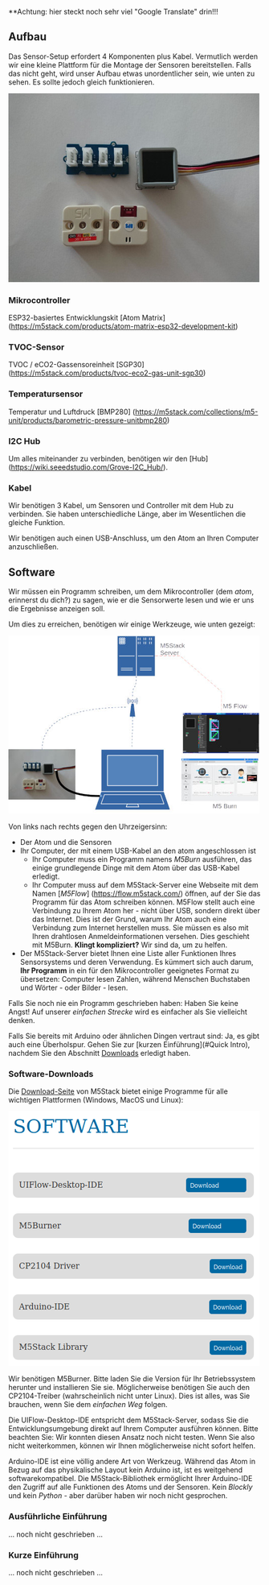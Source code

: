 **Achtung: hier steckt noch sehr viel "Google Translate" drin!!!

## Aufbau
Das Sensor-Setup erfordert 4 Komponenten plus Kabel.
Vermutlich werden wir eine kleine Plattform für die Montage der Sensoren bereitstellen.
Falls das nicht geht, wird unser Aufbau etwas unordentlicher sein, wie unten zu sehen. Es sollte jedoch gleich funktionieren.

![](setup1.jpg)

### Mikrocontroller
ESP32-basiertes Entwicklungskit [Atom Matrix] (https://m5stack.com/products/atom-matrix-esp32-development-kit)

### TVOC-Sensor
TVOC / eCO2-Gassensoreinheit [SGP30] (https://m5stack.com/products/tvoc-eco2-gas-unit-sgp30)

### Temperatursensor
Temperatur und Luftdruck [BMP280] (https://m5stack.com/collections/m5-unit/products/barometric-pressure-unitbmp280)

### I2C Hub
Um alles miteinander zu verbinden, benötigen wir den [Hub] (https://wiki.seeedstudio.com/Grove-I2C_Hub/).

### Kabel
Wir benötigen 3 Kabel, um Sensoren und Controller mit dem Hub zu verbinden. Sie haben unterschiedliche Länge, aber im Wesentlichen die gleiche Funktion.

Wir benötigen auch einen USB-Anschluss, um den Atom an Ihren Computer anzuschließen.

## Software
Wir müssen ein Programm schreiben, um dem Mikrocontroller (dem *atom*, erinnerst du dich?) zu sagen, wie er die Sensorwerte lesen und wie er uns die Ergebnisse anzeigen soll.

Um dies zu erreichen, benötigen wir einige Werkzeuge, wie unten gezeigt:

![](swarch.jpg)

Von links nach rechts gegen den Uhrzeigersinn:
 * Der Atom und die Sensoren
 * Ihr Computer, der mit einem USB-Kabel an den atom angeschlossen ist
   * Ihr Computer muss ein Programm namens *M5Burn* ausführen, das einige grundlegende Dinge mit dem Atom über das USB-Kabel erledigt.
   * Ihr Computer muss auf dem M5Stack-Server eine Webseite mit dem Namen [*M5Flow*] (https://flow.m5stack.com/) öffnen, auf der Sie das Programm für das Atom schreiben können. M5Flow stellt auch eine Verbindung zu Ihrem Atom her - nicht über USB, sondern direkt über das Internet. Dies ist der Grund, warum Ihr Atom auch eine Verbindung zum Internet herstellen muss. Sie müssen es also mit Ihren drahtlosen Anmeldeinformationen versehen. Dies geschieht mit M5Burn. **Klingt kompliziert?** Wir sind da, um zu helfen.
 * Der M5Stack-Server bietet Ihnen eine Liste aller Funktionen Ihres Sensorsystems und deren Verwendung. Es kümmert sich auch darum, **Ihr Programm** in ein für den Mikrocontroller geeignetes Format zu übersetzen: Computer lesen Zahlen, während Menschen Buchstaben und Wörter - oder Bilder - lesen.

Falls Sie noch nie ein Programm geschrieben haben: Haben Sie keine Angst! Auf unserer *einfachen Strecke* wird es einfacher als Sie vielleicht denken.

Falls Sie bereits mit Arduino oder ähnlichen Dingen vertraut sind: Ja, es gibt auch eine Überholspur. Gehen Sie zur [kurzen Einführung](#Quick Intro), nachdem Sie den Abschnitt [Downloads](#Software-Downloads) erledigt haben.

### Software-Downloads
Die [Download-Seite](https://m5stack.com/pages/download) von M5Stack bietet einige Programme für alle wichtigen Plattformen (Windows, MacOS und Linux):

![](m5downs.png)

Wir benötigen M5Burner. Bitte laden Sie die Version für Ihr Betriebssystem herunter und installieren Sie sie. Möglicherweise benötigen Sie auch den CP2104-Treiber (wahrscheinlich nicht unter Linux). Dies ist alles, was Sie brauchen, wenn Sie dem *einfachen Weg* folgen.

Die UIFlow-Desktop-IDE entspricht dem M5Stack-Server, sodass Sie die Entwicklungsumgebung direkt auf Ihrem Computer ausführen können. Bitte beachten Sie: Wir konnten diesen Ansatz noch nicht testen. Wenn Sie also nicht weiterkommen, können wir Ihnen möglicherweise nicht sofort helfen.

Arduino-IDE ist eine völlig andere Art von Werkzeug. Während das Atom in Bezug auf das physikalische Layout kein Arduino ist, ist es weitgehend softwarekompatibel. Die M5Stack-Bibliothek ermöglicht Ihrer Arduino-IDE den Zugriff auf alle Funktionen des Atoms und der Sensoren. Kein *Blockly* und kein *Python* - aber darüber haben wir noch nicht gesprochen.

### Ausführliche Einführung
... noch nicht geschrieben ...


### Kurze Einführung
... noch nicht geschrieben ...

